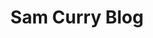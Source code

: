 ---
title: Sam Curry Blog
description: Web Application Security Researcher
url: https://samcurry.net/blog/
image:
    # url: '/assets/images/cafe.png'
    # alt: 'Cafe'
tags: ['blog', 'web']
listedDate: 2023-11-10
published: true
---